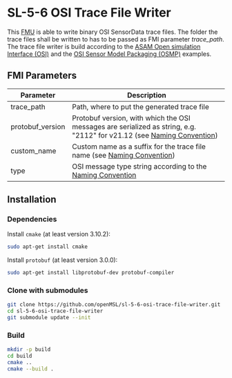 # SL-5-6 OSI Trace File Writer

This [FMU](https://fmi-standard.org/) is able to write binary OSI SensorData trace files.
The folder the trace files shall be written to has to be passed as FMI parameter _trace_path_.
The trace file writer is build according to
the [ASAM Open simulation Interface (OSI)](https://github.com/OpenSimulationInterface/open-simulation-interface) and
the [OSI Sensor Model Packaging (OSMP)](https://github.com/OpenSimulationInterface/osi-sensor-model-packaging) examples.

## FMI Parameters

| Parameter        | Description                                                                                                                                                                                                                                           |
|------------------|-------------------------------------------------------------------------------------------------------------------------------------------------------------------------------------------------------------------------------------------------------|
| trace_path       | Path, where to put the generated trace file                                                                                                                                                                                                           |
| protobuf_version | Protobuf version, with which the OSI messages are serialized as string, e.g. "2112" for v21.12 (see [Naming Convention](https://opensimulationinterface.github.io/osi-antora-generator/asamosi/latest/interface/architecture/trace_file_naming.html)) |
| custom_name      | Custom name as a suffix for the trace file name (see [Naming Convention](https://opensimulationinterface.github.io/osi-antora-generator/asamosi/latest/interface/architecture/trace_file_naming.html))                                                |
| type             | OSI message type string according to the [Naming Convention](https://opensimulationinterface.github.io/osi-antora-generator/asamosi/latest/interface/architecture/trace_file_naming.html)                                                             |

## Installation

### Dependencies

Install `cmake` (at least version 3.10.2):

```bash
sudo apt-get install cmake
```

Install `protobuf` (at least version 3.0.0):

```bash
sudo apt-get install libprotobuf-dev protobuf-compiler
```

### Clone with submodules

```bash
git clone https://github.com/openMSL/sl-5-6-osi-trace-file-writer.git
cd sl-5-6-osi-trace-file-writer
git submodule update --init
```

### Build

```bash
mkdir -p build
cd build
cmake ..
cmake --build .
```
